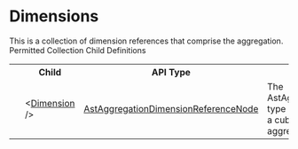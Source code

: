 # Dimensions

<div class="LanguageSummary"><div class ="SummaryItem">This is a collection of dimension references that comprise the aggregation.</div></div><div class="SchemaBindingGroup"><div class="SchemaBindingGroupHeader">Permitted Collection Child Definitions</div><table id="SchemaBindingList" class="SchemaBindingList"><tbody><tr><th class="SchemaBindingIconColumnHeader">&nbsp;</th><th class="SchemaBindingNameColumnHeader">Child</th><th class="SchemaBindingTypeColumnHeader">API Type</th><th class="SchemaBindingSummaryColumnHeader">Description</th></tr><tr class="cd0"><td class="SchemaBindingIcon"><div class="NotRequired" /></td><td class="SchemaBindingName"><span class="punc">&lt;</span><a href=Varigence.Languages.Biml.Cube.Aggregation.AstAggregationDimensionReferenceNode.html">Dimension</a><span class="punc"> /&gt;</span></td><td class="SchemaBindingType"><a href="../api-reference/Varigence.Languages.Biml.Cube.Aggregation.AstAggregationDimensionReferenceNode.html">AstAggregationDimensionReferenceNode</a></td><td class="SchemaBindingSummary">The AstAggregationDimensionReferenceNode type is a wrapper for a direct reference to a cube dimension for use in an aggregation.</td></tr></tbody></table></div>